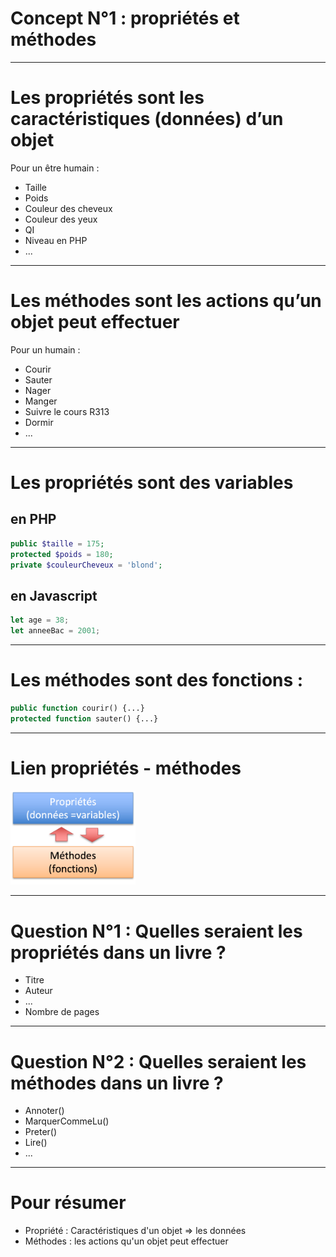 # Concept N°1 : propriétés et méthodes

---

# Les propriétés sont les caractéristiques (données) d’un objet

Pour un être humain :
* Taille
* Poids
* Couleur des cheveux
* Couleur des yeux
* QI
* Niveau en PHP
* ...

---

# Les méthodes sont les actions qu’un objet peut effectuer

Pour un humain :
* Courir
* Sauter
* Nager
* Manger
* Suivre le cours R313
* Dormir
* ...

---

# Les propriétés sont des variables 

## en PHP

```php
public $taille = 175;
protected $poids = 180;
private $couleurCheveux = 'blond';
```

## en Javascript

```js
let age = 38;
let anneeBac = 2001;
```

---

# Les méthodes sont des fonctions :

```php
public function courir() {...}
protected function sauter() {...}
```

---

# Lien propriétés - méthodes

<img src="ressources/r313/echanges.png" width="200px" style="border:0px;"/>


---

# Question N°1 : Quelles seraient les propriétés dans un livre ?

- Titre <!-- .element: class="fragment" data-fragment-index="1" -->
- Auteur <!-- .element: class="fragment" data-fragment-index="2" -->
- ... <!-- .element: class="fragment" data-fragment-index="3" -->
- Nombre de pages <!-- .element: class="fragment" data-fragment-index="4" -->

---

# Question N°2 : Quelles seraient les méthodes dans un livre ?

- Annoter() <!-- .element: class="fragment" data-fragment-index="1" -->
- MarquerCommeLu() <!-- .element: class="fragment" data-fragment-index="2" -->
- Preter() <!-- .element: class="fragment" data-fragment-index="3" -->
- Lire() <!-- .element: class="fragment" data-fragment-index="4" -->
- ... <!-- .element: class="fragment" data-fragment-index="5" -->

---

# Pour résumer

- Propriété : Caractéristiques d'un objet => les données
- Méthodes : les actions qu'un objet peut effectuer
